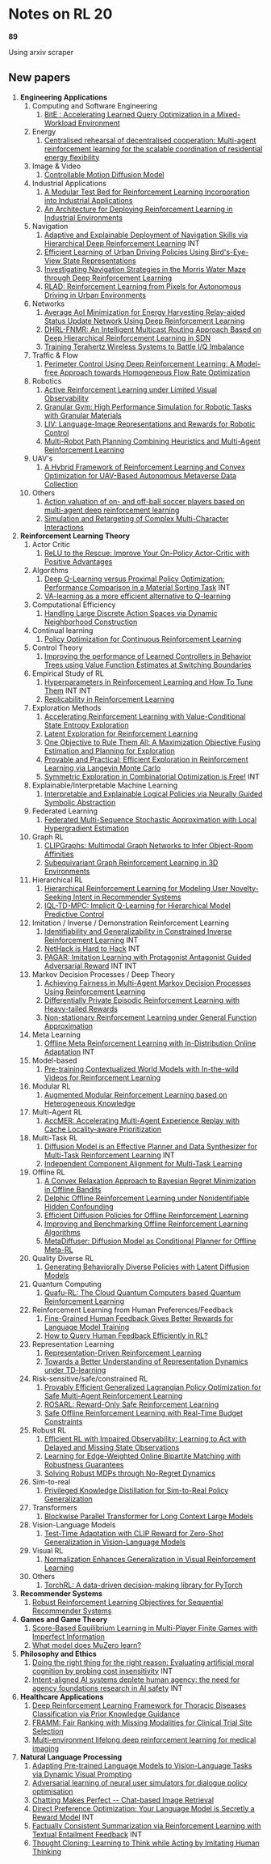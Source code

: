 # Notes on RL 20

__89__

Using arxiv scraper

## New papers

1. __Engineering Applications__
   1. Computing and Software Engineering
      1. [BitE : Accelerating Learned Query Optimization in a Mixed-Workload Environment](https://arxiv.org/pdf/2306.00845)
   2. Energy
      1. [Centralised rehearsal of decentralised cooperation: Multi-agent reinforcement learning for the scalable coordination of residential energy flexibility](https://arxiv.org/pdf/2305.18875)
   3. Image & Video
      1. [Controllable Motion Diffusion Model](https://arxiv.org/pdf/2306.00416)
   4. Industrial Applications
      1. [A Modular Test Bed for Reinforcement Learning Incorporation into Industrial Applications](https://arxiv.org/pdf/2306.01440)
      2. [An Architecture for Deploying Reinforcement Learning in Industrial Environments](https://arxiv.org/pdf/2306.01420)
   5.  Navigation
       1.  [Adaptive and Explainable Deployment of Navigation Skills via Hierarchical Deep Reinforcement Learning](https://arxiv.org/pdf/2305.19746) INT
       2.  [Efficient Learning of Urban Driving Policies Using Bird's-Eye-View State Representations](https://arxiv.org/pdf/2305.19904)
       3.  [Investigating Navigation Strategies in the Morris Water Maze through Deep Reinforcement Learning](https://arxiv.org/pdf/2306.01066)
       4.  [RLAD: Reinforcement Learning from Pixels for Autonomous Driving in Urban Environments](https://arxiv.org/pdf/2305.18510)
   6.  Networks
       1.  [Average AoI Minimization for Energy Harvesting Relay-aided Status Update Network Using Deep Reinforcement Learning](https://arxiv.org/pdf/2306.01251)
       2.  [DHRL-FNMR: An Intelligent Multicast Routing Approach Based on Deep Hierarchical Reinforcement Learning in SDN](https://arxiv.org/pdf/2305.19077)
       3.  [Training Terahertz Wireless Systems to Battle I/Q Imbalance](https://arxiv.org/pdf/2306.01611)
   7.  Traffic & Flow
       1.  [Perimeter Control Using Deep Reinforcement Learning: A Model-free Approach towards Homogeneous Flow Rate Optimization](https://arxiv.org/pdf/2305.19291)
   8.  Robotics
       1.  [Active Reinforcement Learning under Limited Visual Observability](https://arxiv.org/pdf/2306.00975)
       2.  [Granular Gym: High Performance Simulation for Robotic Tasks with Granular Materials](https://arxiv.org/pdf/2306.01369)
       3.  [LIV: Language-Image Representations and Rewards for Robotic Control](https://arxiv.org/pdf/2306.00958)
       4.  [Multi-Robot Path Planning Combining Heuristics and Multi-Agent Reinforcement Learning](https://arxiv.org/pdf/2306.01270)
   9.  UAV's
       1.  [A Hybrid Framework of Reinforcement Learning and Convex Optimization for UAV-Based Autonomous Metaverse Data Collection](https://arxiv.org/pdf/2305.18481)
   10. Others
       1.  [Action valuation of on- and off-ball soccer players based on multi-agent deep reinforcement learning](https://arxiv.org/pdf/2305.17886)
       2.  [Simulation and Retargeting of Complex Multi-Character Interactions](https://arxiv.org/pdf/2305.20041)
2.  __Reinforcement Learning Theory__
    1. Actor Critic
       1. [ReLU to the Rescue: Improve Your On-Policy Actor-Critic with Positive Advantages](https://arxiv.org/pdf/2306.01460)
    2. Algorithms
       1. [Deep Q-Learning versus Proximal Policy Optimization: Performance Comparison in a Material Sorting Task](https://arxiv.org/pdf/2306.01451) INT
       2. [VA-learning as a more efficient alternative to Q-learning](https://arxiv.org/pdf/2305.18161)
    3. Computational Efficiency
       1. [Handling Large Discrete Action Spaces via Dynamic Neighborhood Construction](https://arxiv.org/pdf/2305.19891)
    4.  Continual learning
        1.  [Policy Optimization for Continuous Reinforcement Learning](https://arxiv.org/pdf/2305.18901)
    5.  Control Theory
        1.  [Improving the performance of Learned Controllers in Behavior Trees using Value Function Estimates at Switching Boundaries](https://arxiv.org/pdf/2305.18903)
    6.  Empirical Study of RL
        1.  [Hyperparameters in Reinforcement Learning and How To Tune Them](https://arxiv.org/pdf/2306.01324) INT INT
        2.  [Replicability in Reinforcement Learning](https://arxiv.org/pdf/2305.19562)
    7.  Exploration Methods
        1.  [Accelerating Reinforcement Learning with Value-Conditional State Entropy Exploration](https://arxiv.org/pdf/2305.19476)
        2.  [Latent Exploration for Reinforcement Learning](https://arxiv.org/pdf/2305.20065)
        3.  [One Objective to Rule Them All: A Maximization Objective Fusing Estimation and Planning for Exploration](https://arxiv.org/pdf/2305.18258)
        4.  [Provable and Practical: Efficient Exploration in Reinforcement Learning via Langevin Monte Carlo](https://arxiv.org/pdf/2305.18246)
        5.  [Symmetric Exploration in Combinatorial Optimization is Free!](https://arxiv.org/pdf/2306.01276) INT
    8.  Explainable/Interpretable Machine Learning
        1.  [Interpretable and Explainable Logical Policies via Neurally Guided Symbolic Abstraction](https://arxiv.org/pdf/2306.01439)
    9.  Federated Learning
        1.  [Federated Multi-Sequence Stochastic Approximation with Local Hypergradient Estimation](https://arxiv.org/pdf/2306.01648)
    10. Graph RL
        1.  [CLIPGraphs: Multimodal Graph Networks to Infer Object-Room Affinities](https://arxiv.org/pdf/2306.01540)
        2.  [Subequivariant Graph Reinforcement Learning in 3D Environments](https://arxiv.org/pdf/2305.18951)
    11. Hierarchical RL
        1.  [Hierarchical Reinforcement Learning for Modeling User Novelty-Seeking Intent in Recommender Systems](https://arxiv.org/pdf/2306.01476)
        2.  [IQL-TD-MPC: Implicit Q-Learning for Hierarchical Model Predictive Control](https://arxiv.org/pdf/2306.00867)
    12. Imitation / Inverse / Demonstration Reinforcement Learning
        1.  [Identifiability and Generalizability in Constrained Inverse Reinforcement Learning](https://arxiv.org/pdf/2306.00629) INT
        2.  [NetHack is Hard to Hack](https://arxiv.org/pdf/2305.19240) INT
        3.  [PAGAR: Imitation Learning with Protagonist Antagonist Guided Adversarial Reward](https://arxiv.org/pdf/2306.01731) INT INT
    13. Markov Decision Processes / Deep Theory
        1.  [Achieving Fairness in Multi-Agent Markov Decision Processes Using Reinforcement Learning](https://arxiv.org/pdf/2306.00324)
        2.  [Differentially Private Episodic Reinforcement Learning with Heavy-tailed Rewards](https://arxiv.org/pdf/2306.01121)
        3.  [Non-stationary Reinforcement Learning under General Function Approximation](https://arxiv.org/pdf/2306.00861)
    14. Meta Learning
        1.  [Offline Meta Reinforcement Learning with In-Distribution Online Adaptation](https://arxiv.org/pdf/2305.19529) INT
    15. Model-based
        1.  [Pre-training Contextualized World Models with In-the-wild Videos for Reinforcement Learning](https://arxiv.org/pdf/2305.18499)
    16. Modular RL
        1.  [Augmented Modular Reinforcement Learning based on Heterogeneous Knowledge](https://arxiv.org/pdf/2306.01158)
    17. Multi-Agent RL
        1.  [AccMER: Accelerating Multi-Agent Experience Replay with Cache Locality-aware Prioritization](https://arxiv.org/pdf/2306.00187)
    18. Multi-Task RL
        1.  [Diffusion Model is an Effective Planner and Data Synthesizer for Multi-Task Reinforcement Learning](https://arxiv.org/pdf/2305.18459) INT
        2.  [Independent Component Alignment for Multi-Task Learning](https://arxiv.org/pdf/2305.19000)
    19. Offline RL
        1.  [A Convex Relaxation Approach to Bayesian Regret Minimization in Offline Bandits](https://arxiv.org/pdf/2306.01237)
        2.  [Delphic Offline Reinforcement Learning under Nonidentifiable Hidden Confounding](https://arxiv.org/pdf/2306.01157)
        3.  [Efficient Diffusion Policies for Offline Reinforcement Learning](https://arxiv.org/pdf/2305.20081)
        4.  [Improving and Benchmarking Offline Reinforcement Learning Algorithms](https://arxiv.org/pdf/2306.00972)
        5.  [MetaDiffuser: Diffusion Model as Conditional Planner for Offline Meta-RL](https://arxiv.org/pdf/2305.19923)
    20. Quality Diverse RL
        1.  [Generating Behaviorally Diverse Policies with Latent Diffusion Models](https://arxiv.org/pdf/2305.18738)
    21. Quantum Computing
        1.  [Quafu-RL: The Cloud Quantum Computers based Quantum Reinforcement Learning](https://arxiv.org/pdf/2305.17966)
    22. Reinforcement Learning from Human Preferences/Feedback
        1.  [Fine-Grained Human Feedback Gives Better Rewards for Language Model Training](https://arxiv.org/pdf/2306.01693)
        2.  [How to Query Human Feedback Efficiently in RL?](https://arxiv.org/pdf/2305.18505)
    23. Representation Learning
        1.  [Representation-Driven Reinforcement Learning](https://arxiv.org/pdf/2305.19922)
        2.  [Towards a Better Understanding of Representation Dynamics under TD-learning](https://arxiv.org/pdf/2305.18491)
    24. Risk-sensitive/safe/constrained RL
        1.  [Provably Efficient Generalized Lagrangian Policy Optimization for Safe Multi-Agent Reinforcement Learning](https://arxiv.org/pdf/2306.00212)
        2.  [ROSARL: Reward-Only Safe Reinforcement Learning](https://arxiv.org/pdf/2306.00035)
        3.  [Safe Offline Reinforcement Learning with Real-Time Budget Constraints](https://arxiv.org/pdf/2306.00603)
    25. Robust RL
        1.  [Efficient RL with Impaired Observability: Learning to Act with Delayed and Missing State Observations](https://arxiv.org/pdf/2306.01243)
        2.  [Learning for Edge-Weighted Online Bipartite Matching with Robustness Guarantees](https://arxiv.org/pdf/2306.00172)
        3.  [Solving Robust MDPs through No-Regret Dynamics](https://arxiv.org/pdf/2305.19035)
    26. Sim-to-real
        1.  [Privileged Knowledge Distillation for Sim-to-Real Policy Generalization](https://arxiv.org/pdf/2305.18464)
    27. Transformers
        1.  [Blockwise Parallel Transformer for Long Context Large Models](https://arxiv.org/pdf/2305.19370)
    28. Vision-Language Models
        1.  [Test-Time Adaptation with CLIP Reward for Zero-Shot Generalization in Vision-Language Models](https://arxiv.org/pdf/2305.18010)
    29. Visual RL
        1.  [Normalization Enhances Generalization in Visual Reinforcement Learning](https://arxiv.org/pdf/2306.00656)
    30. Others
        1.  [TorchRL: A data-driven decision-making library for PyTorch](https://arxiv.org/pdf/2306.00577)
3. __Recommender Systems__
   1. [Robust Reinforcement Learning Objectives for Sequential Recommender Systems](https://arxiv.org/pdf/2305.18820)
4. __Games and Game Theory__
   1. [Score-Based Equilibrium Learning in Multi-Player Finite Games with Imperfect Information](https://arxiv.org/pdf/2306.00350)
   2. [What model does MuZero learn?](https://arxiv.org/pdf/2306.00840)
5.  __Philosophy and Ethics__
    1.  [Doing the right thing for the right reason: Evaluating artificial moral cognition by probing cost insensitivity](https://arxiv.org/pdf/2305.18269) INT
    2.  [Intent-aligned AI systems deplete human agency: the need for agency foundations research in AI safety](https://arxiv.org/pdf/2305.19223) INT
6.  __Healthcare Applications__
    1.  [Deep Reinforcement Learning Framework for Thoracic Diseases Classification via Prior Knowledge Guidance](https://arxiv.org/pdf/2306.01232)
    2.  [FRAMM: Fair Ranking with Missing Modalities for Clinical Trial Site Selection](https://arxiv.org/pdf/2305.19407)
    3.  [Multi-environment lifelong deep reinforcement learning for medical imaging](https://arxiv.org/pdf/2306.00188)
7.  __Natural Language Processing__
    1.  [Adapting Pre-trained Language Models to Vision-Language Tasks via Dynamic Visual Prompting](https://arxiv.org/pdf/2306.00409)
    2.  [Adversarial learning of neural user simulators for dialogue policy optimisation](https://arxiv.org/pdf/2306.00858)
    3.  [Chatting Makes Perfect -- Chat-based Image Retrieval](https://arxiv.org/pdf/2305.20062)
    4.  [Direct Preference Optimization: Your Language Model is Secretly a Reward Model](https://arxiv.org/pdf/2305.18290) INT
    5.  [Factually Consistent Summarization via Reinforcement Learning with Textual Entailment Feedback](https://arxiv.org/pdf/2306.00186) INT
    6.  [Thought Cloning: Learning to Think while Acting by Imitating Human Thinking](https://arxiv.org/pdf/2306.00323)